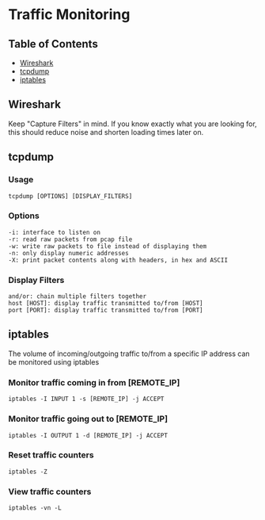 # Traffic Monitoring

## Table of Contents
* [Wireshark](#wireshark)
* [tcpdump](#tcpdump)
* [iptables](#iptables)


## Wireshark
Keep "Capture Filters" in mind. If you know exactly what you are looking for, this should reduce noise and shorten loading times later on.


## tcpdump

### Usage
```
tcpdump [OPTIONS] [DISPLAY_FILTERS]
```

### Options
```
-i: interface to listen on
-r: read raw packets from pcap file
-w: write raw packets to file instead of displaying them
-n: only display numeric addresses
-X: print packet contents along with headers, in hex and ASCII
```

### Display Filters
```
and/or: chain multiple filters together
host [HOST]: display traffic transmitted to/from [HOST]
port [PORT]: display traffic transmitted to/from [PORT]
```


## iptables
The volume of incoming/outgoing traffic to/from a specific IP address can be monitored using iptables

### Monitor traffic coming in from [REMOTE_IP]
```
iptables -I INPUT 1 -s [REMOTE_IP] -j ACCEPT
```

### Monitor traffic going out to [REMOTE_IP]
```
iptables -I OUTPUT 1 -d [REMOTE_IP] -j ACCEPT
```

### Reset traffic counters
```
iptables -Z
```

### View traffic counters
```
iptables -vn -L
```

